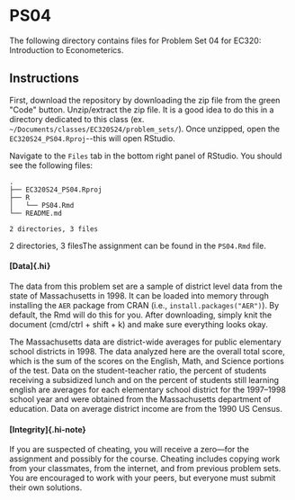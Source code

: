 # PS04

The following directory contains files for Problem Set 04 for EC320: Introduction to Econometerics.


## Instructions

First, download the repository by downloading the zip file from the green "Code" button. Unzip/extract the zip file. It is a good idea to do this in a directory dedicated to this class (ex. `~/Documents/classes/EC320S24/problem_sets/`). Once unzipped, open the `EC320S24_PS04.Rproj`--this will open RStudio.

Navigate to the `Files` tab in the bottom right panel of RStudio. You should see the following files:

```
.
├── EC320S24_PS04.Rproj
├── R
│   └── PS04.Rmd
└── README.md

2 directories, 3 files
```

2 directories, 3 filesThe assignment can be found in the `PS04.Rmd` file. 


#### [Data]{.hi}

The data from this problem set are a sample of district level data from the state of Massachusetts in 1998. It can be loaded into memory through installing the `AER` package from CRAN (i.e., `install.packages("AER")`). By default, the Rmd will do this for you. After downloading, simply knit the document (cmd/ctrl + shift + k) and make sure everything looks okay.

The Massachusetts data are district-wide averages for public elementary school districts in 1998. The data analyzed here are the overall total score, which is the sum of the scores on the English, Math, and Science portions of the test. Data on the student-teacher ratio, the percent of students receiving a subsidized lunch and on the percent of students still learning english are averages for each elementary school district for the 1997–1998 school year and were obtained from the Massachusetts department of education. Data on average district income are from the 1990 US Census.

#### [Integrity]{.hi-note}

If you are suspected of cheating, you will receive a zero—for the assignment and possibly for the course. Cheating includes copying work from your classmates, from the internet, and from previous problem sets. You are encouraged to work with your peers, but everyone must submit their own solutions.

